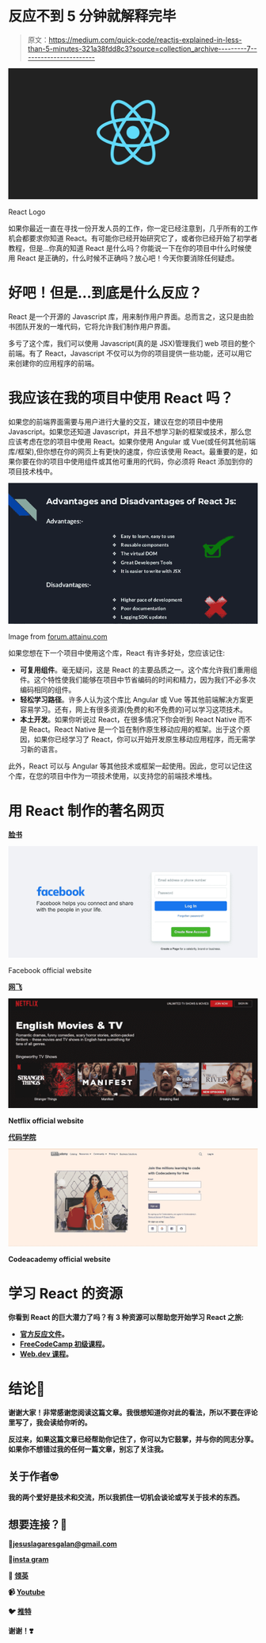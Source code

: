 # 反应不到 5 分钟就解释完毕

> 原文：<https://medium.com/quick-code/reactjs-explained-in-less-than-5-minutes-321a38fdd8c3?source=collection_archive---------7----------------------->

![](img/8933e4fa3854e49902a096a7f2866351.png)

React Logo

如果你最近一直在寻找一份开发人员的工作，你一定已经注意到，几乎所有的工作机会都要求你知道 React。有可能你已经开始研究它了，或者你已经开始了初学者教程，但是…你真的知道 React 是什么吗？你能说一下在你的项目中什么时候使用 React 是正确的，什么时候不正确吗？放心吧！今天你要消除任何疑虑。

# 好吧！但是…到底是什么反应？

React 是一个开源的 Javascript 库，用来制作用户界面。总而言之，这只是由脸书团队开发的一堆代码，它将允许我们制作用户界面。

多亏了这个库，我们可以使用 Javascript(真的是 JSX)管理我们 web 项目的整个前端。有了 React，Javascript 不仅可以为你的项目提供一些功能，还可以用它来创建你的应用程序的前端。

# 我应该在我的项目中使用 React 吗？

如果您的前端界面需要与用户进行大量的交互，建议在您的项目中使用 Javascript。如果您还知道 Javascript，并且不想学习新的框架或技术，那么您应该考虑在您的项目中使用 React。如果你使用 Angular 或 Vue(或任何其他前端库/框架),但你想在你的网页上有更快的速度，你应该使用 React。最重要的是，如果你要在你的项目中使用组件或其他可重用的代码，你必须将 React 添加到你的项目技术栈中。

![](img/91d02c1a7c7f5399a5063e6349359814.png)

Image from [forum.attainu.com](https://forum.attainu.com/t/what-is-the-advantage-of-react/863/3)

如果您想在下一个项目中使用这个库，React 有许多好处，您应该记住:

*   **可复用组件**。毫无疑问，这是 React 的主要品质之一。这个库允许我们重用组件。这个特性使我们能够在项目中节省编码的时间和精力，因为我们不必多次编码相同的组件。
*   **轻松学习路径**。许多人认为这个库比 Angular 或 Vue 等其他前端解决方案更容易学习。还有，网上有很多资源(免费的和不免费的)可以学习这项技术。
*   **本土开发**。如果你听说过 React，在很多情况下你会听到 React Native 而不是 React。React Native 是一个旨在制作原生移动应用的框架。出于这个原因，如果你已经学习了 React，你可以开始开发原生移动应用程序，而无需学习新的语言。

此外，React 可以与 Angular 等其他技术或框架一起使用。因此，您可以记住这个库，在您的项目中作为一项技术使用，以支持您的前端技术堆栈。

# 用 React 制作的著名网页

[**脸书**](https://www.facebook.com/)

![](img/8435879ad76681f15f3ee30420df75dc.png)

Facebook official website

[**网飞**](https://www.netflix.com/es-en/browse/genre/107548)

**![](img/4ff7f54e55cd58dea387b77c8c601796.png)**

**Netflix official website**

**[**代码学院**](https://www.codecademy.com/)**

**![](img/984f2c67b4f3171ec2cd76168526afd8.png)**

**Codeacademy official website**

# **学习 React 的资源**

**你看到 React 的巨大潜力了吗？有 3 种资源可以帮助您开始学习 React 之旅:**

*   **[官方反应文件](https://reactjs.org/)。**
*   **[FreeCodeCamp 初级课程](https://www.youtube.com/watch?v=bMknfKXIFA8&ab_channel=freeCodeCamp.org)。**
*   **[Web.dev 课程](https://web.dev/react/)。**

# **结论👋**

**谢谢大家！非常感谢您阅读这篇文章。我很想知道你对此的看法，所以不要在评论里写了，我会读给你听的。**

**反过来，如果这篇文章已经帮助你记住了，你可以为它鼓掌，并与你的同志分享。如果你不想错过我的任何一篇文章，别忘了关注我。**

## **关于作者🤓**

**我的两个爱好是技术和交流，所以我抓住一切机会谈论或写关于技术的东西。**

## **想要连接？📲**

**📩**jesuslagaresgalan@gmail.com****

**📸[insta gram](https://instagram.com/jesuslagares_)**

**💼 [**领英**](https://www.linkedin.com/in/jesus-lagares/)**

**📹 [**Youtube**](https://www.youtube.com/c/Jes%C3%BAsLagares)**

**🐦 [**推特**](https://twitter.com/jesuslagares_)**

**谢谢！❣️**